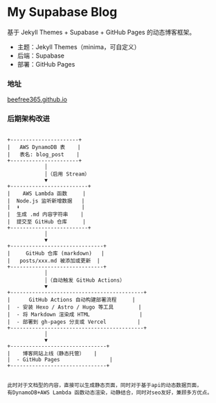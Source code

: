 # My Supabase Blog

基于 Jekyll Themes + Supabase + GitHub Pages 的动态博客框架。

- 主题：Jekyll Themes（minima，可自定义）
- 后端：Supabase
- 部署：GitHub Pages

### 地址

[beefree365.github.io](https://beefree365.github.io/)


### 后期架构改进

```text

+----------------------+
|   AWS DynamoDB 表    |
|   表名: blog_post    |
+----------------------+
            │
            │（启用 Stream）
            ▼
+-------------------------+
|    AWS Lambda 函数     |
|  Node.js 监听新增数据   |
|  ⬇                    |
|  生成 .md 内容字符串    |
|  提交至 GitHub 仓库     |
+-------------------------+
            │
            ▼
+------------------------------+
|     GitHub 仓库 (markdown)   |
|   posts/xxx.md 被添加或更新  |
+------------------------------+
            │
            │（自动触发 GitHub Actions）
            ▼
+-------------------------------------------+
|      GitHub Actions 自动构建部署流程     |
|  - 安装 Hexo / Astro / Hugo 等工具        |
|  - 将 Markdown 渲染成 HTML                |
|  - 部署到 gh-pages 分支或 Vercel          |
+-------------------------------------------+
            │
            ▼
+-------------------------------+
|    博客网站上线（静态托管）   |
|  - GitHub Pages                |
+-------------------------------+


此时对于文档型的内容，直接可以生成静态页面，同时对于基于api的动态数据页面，
有DynamoDB+AWS Lambda 函数动态渲染，动静结合，同时对seo友好，兼顾多方优点。
